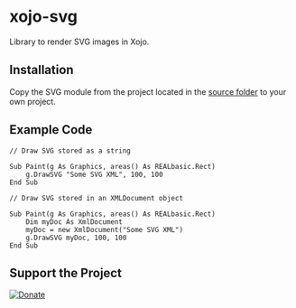 # xojo-svg
Library to render SVG images in Xojo.

## Installation

Copy the SVG module from the project located in the [source folder](https://github.com/Zoclee/xojo-svg/tree/main/src) to your own project.

## Example Code

	// Draw SVG stored as a string

	Sub Paint(g As Graphics, areas() As REALbasic.Rect)
		g.DrawSVG "Some SVG XML", 100, 100
	End Sub

	// Draw SVG stored in an XMLDocument object
	
	Sub Paint(g As Graphics, areas() As REALbasic.Rect)
		Dim myDoc As XmlDocument
		myDoc = new XmlDocument("Some SVG XML")
		g.DrawSVG myDoc, 100, 100
	End Sub	

## Support the Project

[![Donate](https://img.shields.io/badge/Donate-PayPal-blue.svg)](https://www.paypal.com/donate/?business=accounts@zoclee.com&no_recurring=0&currency_code=USD)
